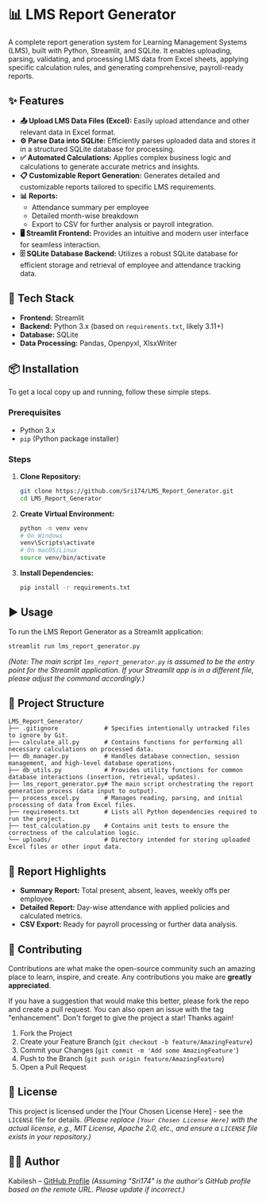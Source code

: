 # 📊 LMS Report Generator

A complete report generation system for Learning Management Systems (LMS), built with Python, Streamlit, and SQLite. It enables uploading, parsing, validating, and processing LMS data from Excel sheets, applying specific calculation rules, and generating comprehensive, payroll-ready reports.

## ✨ Features

*   **📤 Upload LMS Data Files (Excel):** Easily upload attendance and other relevant data in Excel format.
*   **⚙️ Parse Data into SQLite:** Efficiently parses uploaded data and stores it in a structured SQLite database for processing.
*   **✅ Automated Calculations:** Applies complex business logic and calculations to generate accurate metrics and insights.
*   **📋 Customizable Report Generation:** Generates detailed and customizable reports tailored to specific LMS requirements.
*   **📊 Reports:**
    *   Attendance summary per employee
    *   Detailed month-wise breakdown
    *   Export to CSV for further analysis or payroll integration.
*   **🖥 Streamlit Frontend:** Provides an intuitive and modern user interface for seamless interaction.
*   **🗄 SQLite Database Backend:** Utilizes a robust SQLite database for efficient storage and retrieval of employee and attendance tracking data.

## 🚀 Tech Stack

*   **Frontend:** Streamlit
*   **Backend:** Python 3.x (based on `requirements.txt`, likely 3.11+)
*   **Database:** SQLite
*   **Data Processing:** Pandas, Openpyxl, XlsxWriter

## 📦 Installation

To get a local copy up and running, follow these simple steps.

### Prerequisites

*   Python 3.x
*   `pip` (Python package installer)

### Steps

1.  **Clone Repository:**
    ```bash
    git clone https://github.com/Sri174/LMS_Report_Generator.git
    cd LMS_Report_Generator
    ```
2.  **Create Virtual Environment:**
    ```bash
    python -m venv venv
    # On Windows
    venv\Scripts\activate
    # On macOS/Linux
    source venv/bin/activate
    ```
3.  **Install Dependencies:**
    ```bash
    pip install -r requirements.txt
    ```

## ▶️ Usage

To run the LMS Report Generator as a Streamlit application:

```bash
streamlit run lms_report_generator.py
```

*(Note: The main script `lms_report_generator.py` is assumed to be the entry point for the Streamlit application. If your Streamlit app is in a different file, please adjust the command accordingly.)*

## 📂 Project Structure

```
LMS_Report_Generator/
├── .gitignore             # Specifies intentionally untracked files to ignore by Git.
├── calculate_all.py       # Contains functions for performing all necessary calculations on processed data.
├── db_manager.py          # Handles database connection, session management, and high-level database operations.
├── db_utils.py            # Provides utility functions for common database interactions (insertion, retrieval, updates).
├── lms_report_generator.py# The main script orchestrating the report generation process (data input to output).
├── process_excel.py       # Manages reading, parsing, and initial processing of data from Excel files.
├── requirements.txt       # Lists all Python dependencies required to run the project.
├── test_calculation.py    # Contains unit tests to ensure the correctness of the calculation logic.
└── uploads/               # Directory intended for storing uploaded Excel files or other input data.
```

## 📝 Report Highlights

*   **Summary Report:** Total present, absent, leaves, weekly offs per employee.
*   **Detailed Report:** Day-wise attendance with applied policies and calculated metrics.
*   **CSV Export:** Ready for payroll processing or further data analysis.

## 🤝 Contributing

Contributions are what make the open-source community such an amazing place to learn, inspire, and create. Any contributions you make are **greatly appreciated**.

If you have a suggestion that would make this better, please fork the repo and create a pull request. You can also open an issue with the tag "enhancement".
Don't forget to give the project a star! Thanks again!

1.  Fork the Project
2.  Create your Feature Branch (`git checkout -b feature/AmazingFeature`)
3.  Commit your Changes (`git commit -m 'Add some AmazingFeature'`)
4.  Push to the Branch (`git push origin feature/AmazingFeature`)
5.  Open a Pull Request

## 📜 License

This project is licensed under the [Your Chosen License Here] - see the `LICENSE` file for details. *(Please replace `[Your Chosen License Here]` with the actual license, e.g., MIT License, Apache 2.0, etc., and ensure a `LICENSE` file exists in your repository.)*

## 👨‍💻 Author

Kabilesh – [GitHub Profile](https://github.com/Sri174) *(Assuming "Sri174" is the author's GitHub profile based on the remote URL. Please update if incorrect.)*
